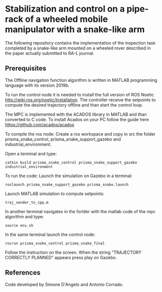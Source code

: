 # Stabilization and control on a pipe-rack of a wheeled mobile manipulator with a snake-like arm

The following repository contains the implementation of the inspection task completed by a snake-like arm mounted on a wheeled rover described in the paper actually submitted to RA-L journal.

## Prerequisites
The Offline navigation function algorithm is written in MATLAB programming language with its version 2019b.

To run the control node it is needed to install the full version of ROS Noetic http://wiki.ros.org/noetic/Installation.
The controller receive the setpoints to compute the desired trajectory offline and than start the control loop.

The MPC is implemented with the ACADOS library in MATLAB and than converted to C code. 
To install Acados on your PC follow the guide here https://github.com/acados/acados

To compile the ros node:
Create a ros workspace and copy in src the folder prisma_snake_control, prisma_snake_support_gazebo and industrial_environment.

Open a terminal and type:
```
catkin build prisma_snake_control prisma_snake_support_gazebo industrial_environment
```

To run the code:
Launch the simulation on Gazebo in a terminal:
```
roslaunch prisma_snake_support_gazebo prisma_snake.launch 
```

Launch MATLAB simulation to compute setpoints:
```
traj_sender_to_cpp.m
```

In another terminal navigates in the forlder with the matlab code of the mpc algorithm and type:
```
source env.sh
```
In the same terminal launch the control node:
```
rosrun prisma_snake_control prisma_snake_final 
```
Follow the instruction on the screen. When the string "TRAJECTORY CORRECTLY PLANNED" appears press play on Gazebo.

## References
Code developed by Simone D'Angelo and Antonio Corrado.

